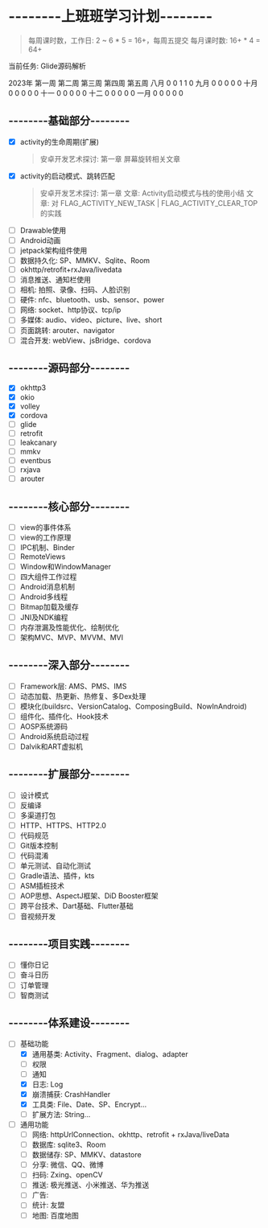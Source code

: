 # --------上班班学习计划--------
> 每周课时数，工作日: 2 ~ 6 * 5 = 16+，每周五提交
> 每月课时数: 16+ * 4 = 64+

当前任务: Glide源码解析

2023年      第一周   第二周   第三周   第四周   第五周
八月         0       0       1       1      0
九月         0       0       0       0      0
十月         0       0       0       0      0
十一         0       0       0       0      0
十二         0       0       0       0      0
一月         0       0       0       0      0

## --------基础部分--------
- [x] activity的生命周期(扩展)
    > 安卓开发艺术探讨: 第一章
    > 屏幕旋转相关文章
- [x] activity的启动模式、跳转匹配
    > 安卓开发艺术探讨: 第一章
    > 文章: Activity启动模式与栈的使用小结
    > 文章: 对 FLAG_ACTIVITY_NEW_TASK | FLAG_ACTIVITY_CLEAR_TOP 的实践
- [ ] Drawable使用
- [ ] Android动画
- [ ] jetpack架构组件使用
- [ ] 数据持久化: SP、MMKV、Sqlite、Room
- [ ] okhttp/retrofit+rxJava/livedata
- [ ] 消息推送、通知栏使用
- [ ] 相机: 拍照、录像、扫码、人脸识别
- [ ] 硬件: nfc、bluetooth、usb、sensor、power
- [ ] 网络: socket、http协议、tcp/ip
- [ ] 多媒体: audio、video、picture、live、short
- [ ] 页面跳转: arouter、navigator
- [ ] 混合开发: webView、jsBridge、cordova

## --------源码部分--------
- [x] okhttp3
- [x] okio
- [x] volley
- [x] cordova
- [ ] glide
- [ ] retrofit
- [ ] leakcanary
- [ ] mmkv
- [ ] eventbus
- [ ] rxjava
- [ ] arouter

## --------核心部分--------
- [ ] view的事件体系
- [ ] view的工作原理
- [ ] IPC机制、Binder
- [ ] RemoteViews
- [ ] Window和WindowManager
- [ ] 四大组件工作过程
- [ ] Android消息机制
- [ ] Android多线程
- [ ] Bitmap加载及缓存
- [ ] JNI及NDK编程
- [ ] 内存泄漏及性能优化、绘制优化
- [ ] 架构MVC、MVP、MVVM、MVI

## --------深入部分--------
- [ ] Framework层: AMS、PMS、IMS
- [ ] 动态加载、热更新、热修复、多Dex处理
- [ ] 模块化(buildsrc、VersionCatalog、ComposingBuild、NowInAndroid)
- [ ] 组件化、插件化、Hook技术
- [ ] AOSP系统源码
- [ ] Android系统启动过程
- [ ] Dalvik和ART虚拟机

## --------扩展部分--------
- [ ] 设计模式
- [ ] 反编译
- [ ] 多渠道打包
- [ ] HTTP、HTTPS、HTTP2.0
- [ ] 代码规范
- [ ] Git版本控制
- [ ] 代码混淆
- [ ] 单元测试、自动化测试
- [ ] Gradle语法、插件，kts
- [ ] ASM插桩技术
- [ ] AOP思想、AspectJ框架、DiD Booster框架
- [ ] 跨平台技术、Dart基础、Flutter基础
- [ ] 音视频开发

## --------项目实践--------
- [ ] 懂你日记
- [ ] 奋斗日历
- [ ] 订单管理
- [ ] 智商测试

## --------体系建设--------
- [ ] 基础功能
    * [x] 通用基类: Activity、Fragment、dialog、adapter
    * [ ] 权限
    * [ ] 通知
    * [x] 日志: Log
    * [x] 崩溃捕获: CrashHandler
    * [x] 工具类: File、Date、SP、Encrypt...
    * [ ] 扩展方法: String...
  
- [ ] 通用功能
    * [ ] 网络: httpUrlConnection、okhttp、retrofit + rxJava/liveData
    * [ ] 数据库: sqlite3、Room
    * [ ] 数据储存: SP、MMKV、datastore
    * [ ] 分享: 微信、QQ、微博
    * [ ] 扫码: Zxing、openCV
    * [ ] 推送: 极光推送、小米推送、华为推送
    * [ ] 广告: 
    * [ ] 统计: 友盟
    * [ ] 地图: 百度地图